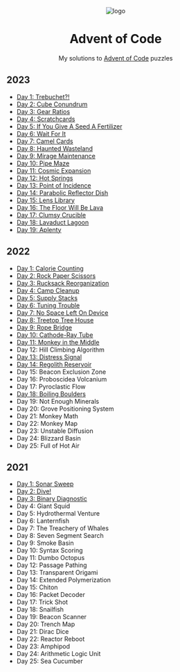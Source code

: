 <div align="center">

<img src="https://raw.githubusercontent.com/venyxD/venyxD/master/img/advent_of_code.jpg" alt="logo" height="auto" width="" />

<h1>Advent of Code</h1>

My solutions to <a href="https://adventofcode.com/">Advent of Code</a> puzzles</p>

</div>

## 2023

* [Day 1: Trebuchet?!](2023/01/trebuchet.py)
* [Day 2: Cube Conundrum](2023/02/cube_conundrum.py)
* [Day 3: Gear Ratios](2023/03/gear_ratios.py)
* [Day 4: Scratchcards](2023/04/scratchcards.py)
* [Day 5: If You Give A Seed A Fertilizer](2023/05/if_you_give_a_seed_a_fertilizer.py)
* [Day 6: Wait For It](2023/06/wait_for_it.py)
* [Day 7: Camel Cards](2023/07/camel_cards.py)
* [Day 8: Haunted Wasteland](2023/08/haunted_wasteland.py)
* [Day 9: Mirage Maintenance](2023/09/mirage_maintenance.py)
* [Day 10: Pipe Maze](2023/10/pipe_maze.py)
* [Day 11: Cosmic Expansion](2023/11/cosmic_expansion.py)
* [Day 12: Hot Springs](2023/12/hot_springs.py)
* [Day 13: Point of Incidence](2023/13/point_of_incidence.py)
* [Day 14: Parabolic Reflector Dish](2023/14/parabolic_reflector_dish.py)
* [Day 15: Lens Library](2023/15/)
* [Day 16: The Floor Will Be Lava](2023/16/)
* [Day 17: Clumsy Crucible](2023/17/clumsy_crucible.py)
* [Day 18: Lavaduct Lagoon](2023/18/lavaduct_lagoon.py)
* [Day 19: Aplenty](2023/19/aplenty.py)

## 2022

* [Day 1: Calorie Counting](2022/01/calorie_counting.py)
* [Day 2: Rock Paper Scissors](2022/02/rock_paper_scissors.py)
* [Day 3: Rucksack Reorganization](2022/03/rucksack_reorganization.py)
* [Day 4: Camp Cleanup](2022/04/camp_cleanup.py)
* [Day 5: Supply Stacks](2022/05/supply_stacks.py)
* [Day 6: Tuning Trouble](2022/06/tuning_trouble.py)
* [Day 7: No Space Left On Device](2022/07/no_space_left_on_device.py)
* [Day 8: Treetop Tree House](2022/08/treetop_tree_house.py)
* [Day 9: Rope Bridge](2022/09/rope_bridge.py)
* [Day 10: Cathode-Ray Tube](2022/10/cathode-ray-tube.py)
* [Day 11: Monkey in the Middle](2022/11/monkey_in_the_middle.py)
* Day 12: Hill Climbing Algorithm
* [Day 13: Distress Signal](2022/13/distress_signal.py)
* [Day 14: Regolith Reservoir](2022/14/regolith_reservoir.py)
* Day 15: Beacon Exclusion Zone
* Day 16: Proboscidea Volcanium
* Day 17: Pyroclastic Flow
* [Day 18: Boiling Boulders](2022/18/boiling_boulders.py)
* Day 19: Not Enough Minerals
* Day 20: Grove Positioning System
* Day 21: Monkey Math
* Day 22: Monkey Map
* Day 23: Unstable Diffusion
* Day 24: Blizzard Basin
* Day 25: Full of Hot Air

## 2021

* [Day 1: Sonar Sweep](2021/01)
* [Day 2: Dive!](2021/02)
* [Day 3: Binary Diagnostic](2021/03)
* Day 4: Giant Squid
* Day 5: Hydrothermal Venture
* Day 6: Lanternfish
* Day 7: The Treachery of Whales
* Day 8: Seven Segment Search
* Day 9: Smoke Basin
* Day 10: Syntax Scoring
* Day 11: Dumbo Octopus
* Day 12: Passage Pathing
* Day 13: Transparent Origami
* Day 14: Extended Polymerization
* Day 15: Chiton
* Day 16: Packet Decoder
* Day 17: Trick Shot
* Day 18: Snailfish
* Day 19: Beacon Scanner
* Day 20: Trench Map
* Day 21: Dirac Dice
* Day 22: Reactor Reboot
* Day 23: Amphipod
* Day 24: Arithmetic Logic Unit
* Day 25: Sea Cucumber
